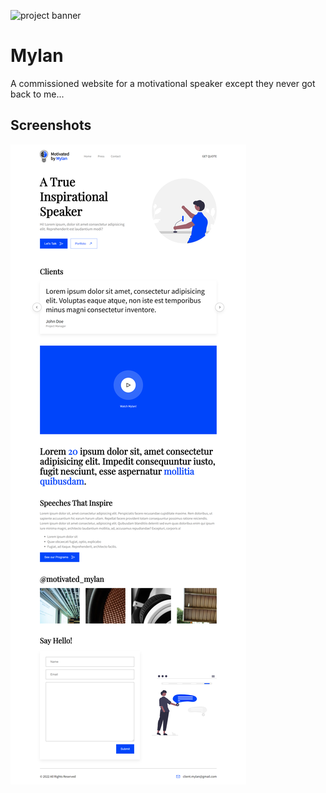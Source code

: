 ![project banner](https://project-banner.phamn23.repl.co/?title=Mylan&description=A%20commissioned%20website%20for%20a%20motivational%20speaker...&stack=html,css,js)

# Mylan
A commissioned website for a motivational speaker except they never got back to me...

## Screenshots
![full website](./screencapture-localhost-3000-2022-01-15-03_25_24.png)